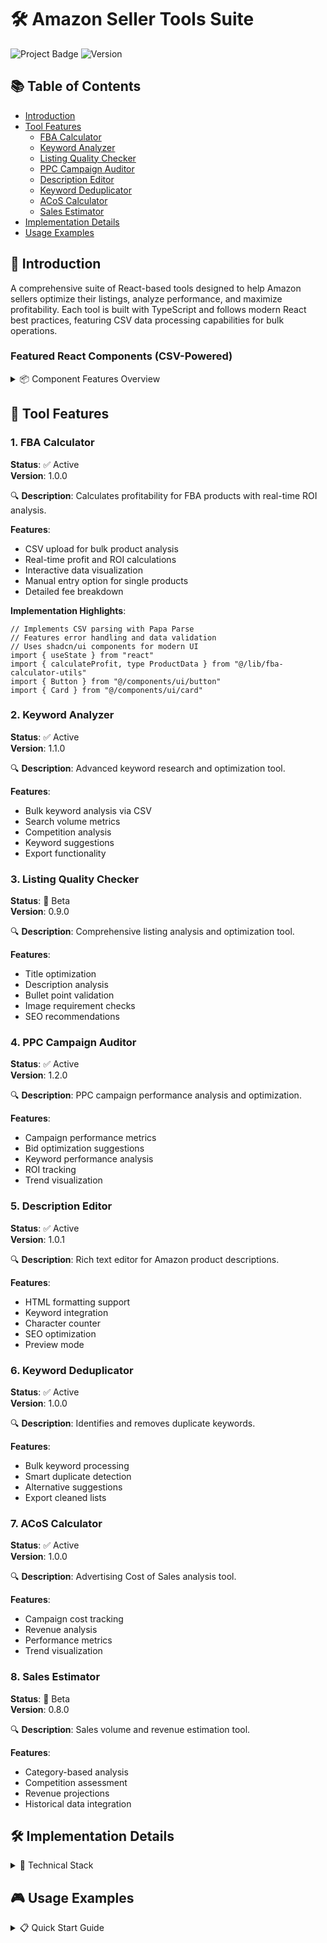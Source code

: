 # 🛠 Amazon Seller Tools Suite

![Project Badge](https://img.shields.io/badge/Status-Active-success) ![Version](https://img.shields.io/badge/Version-1.0-blue)

## 📚 Table of Contents
- [Introduction](#-introduction)
- [Tool Features](#-tool-features)
  - [FBA Calculator](#-fba-calculator)
  - [Keyword Analyzer](#-keyword-analyzer)
  - [Listing Quality Checker](#-listing-quality-checker)
  - [PPC Campaign Auditor](#-ppc-campaign-auditor)
  - [Description Editor](#-description-editor)
  - [Keyword Deduplicator](#-keyword-deduplicator)
  - [ACoS Calculator](#-acos-calculator)
  - [Sales Estimator](#-sales-estimator)
- [Implementation Details](#-implementation-details)
- [Usage Examples](#-usage-examples)

## 🌟 Introduction

A comprehensive suite of React-based tools designed to help Amazon sellers optimize their listings, analyze performance, and maximize profitability. Each tool is built with TypeScript and follows modern React best practices, featuring CSV data processing capabilities for bulk operations.

### Featured React Components (CSV-Powered)

<details>
<summary>📦 Component Features Overview</summary>

| Tool | Status | Version |
|------|--------|----------|
| FBA Calculator | ✅ Active | 1.0.0 |
| Keyword Analyzer | ✅ Active | 1.1.0 |
| Listing Quality Checker | 🚧 Beta | 0.9.0 |
| PPC Campaign Auditor | ✅ Active | 1.2.0 |
| Description Editor | ✅ Active | 1.0.1 |
| Keyword Deduplicator | ✅ Active | 1.0.0 |
| ACoS Calculator | ✅ Active | 1.0.0 |
| Sales Estimator | 🚧 Beta | 0.8.0 |

</details>

## 🔧 Tool Features

### 1. FBA Calculator
**Status**: ✅ Active  
**Version**: 1.0.0

🔍 **Description**: Calculates profitability for FBA products with real-time ROI analysis.

**Features**:
- CSV upload for bulk product analysis
- Real-time profit and ROI calculations
- Interactive data visualization
- Manual entry option for single products
- Detailed fee breakdown

**Implementation Highlights**:
```tsx
// Implements CSV parsing with Papa Parse
// Features error handling and data validation
// Uses shadcn/ui components for modern UI
import { useState } from "react"
import { calculateProfit, type ProductData } from "@/lib/fba-calculator-utils"
import { Button } from "@/components/ui/button"
import { Card } from "@/components/ui/card"
```

### 2. Keyword Analyzer
**Status**: ✅ Active  
**Version**: 1.1.0

🔍 **Description**: Advanced keyword research and optimization tool.

**Features**:
- Bulk keyword analysis via CSV
- Search volume metrics
- Competition analysis
- Keyword suggestions
- Export functionality

### 3. Listing Quality Checker
**Status**: 🚧 Beta  
**Version**: 0.9.0

🔍 **Description**: Comprehensive listing analysis and optimization tool.

**Features**:
- Title optimization
- Description analysis
- Bullet point validation
- Image requirement checks
- SEO recommendations

### 4. PPC Campaign Auditor
**Status**: ✅ Active  
**Version**: 1.2.0

🔍 **Description**: PPC campaign performance analysis and optimization.

**Features**:
- Campaign performance metrics
- Bid optimization suggestions
- Keyword performance analysis
- ROI tracking
- Trend visualization

### 5. Description Editor
**Status**: ✅ Active  
**Version**: 1.0.1

🔍 **Description**: Rich text editor for Amazon product descriptions.

**Features**:
- HTML formatting support
- Keyword integration
- Character counter
- SEO optimization
- Preview mode

### 6. Keyword Deduplicator
**Status**: ✅ Active  
**Version**: 1.0.0

🔍 **Description**: Identifies and removes duplicate keywords.

**Features**:
- Bulk keyword processing
- Smart duplicate detection
- Alternative suggestions
- Export cleaned lists

### 7. ACoS Calculator
**Status**: ✅ Active  
**Version**: 1.0.0

🔍 **Description**: Advertising Cost of Sales analysis tool.

**Features**:
- Campaign cost tracking
- Revenue analysis
- Performance metrics
- Trend visualization

### 8. Sales Estimator
**Status**: 🚧 Beta  
**Version**: 0.8.0

🔍 **Description**: Sales volume and revenue estimation tool.

**Features**:
- Category-based analysis
- Competition assessment
- Revenue projections
- Historical data integration

## 🛠 Implementation Details

<details>
<summary>🔩 Technical Stack</summary>

- **Frontend**: React with TypeScript
- **UI Components**: shadcn/ui
- **Data Processing**: Papa Parse for CSV
- **State Management**: React Hooks
- **Styling**: Tailwind CSS
- **Charts**: Recharts

All components follow modern React patterns and best practices:
- Strong TypeScript typing
- Error boundary implementation
- Accessibility compliance
- Responsive design
- Performance optimization

</details>

## 🎮 Usage Examples

<details>
<summary>📋 Quick Start Guide</summary>

1. **CSV Format Requirements**:
   - Headers must match expected fields
   - Data types must be consistent
   - UTF-8 encoding required

2. **Common Operations**:
   - Upload CSV files
   - View analysis results
   - Export processed data
   - Save configurations

3. **Best Practices**:
   - Regular data updates
   - Backup before bulk operations
   - Monitor performance metrics
   - Review recommendations

</details>